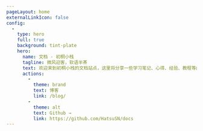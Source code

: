 ```yaml
---
pageLayout: home
externalLinkIcon: false
config:
  -
    type: hero
    full: true
    background: tint-plate
    hero:
      name: 文档 - 初桐小栈
      tagline: 微风迎客，软语半茶
      text: 欢迎来到初桐小栈的文档站点，这里将分享一些学习笔记、心得、经验、教程等内容。
      actions:
        -
          theme: brand
          text: 博客
          link: /blog/
        -
          theme: alt
          text: Github →
          link: https://github.com/HatsuSN/docs
---
```

